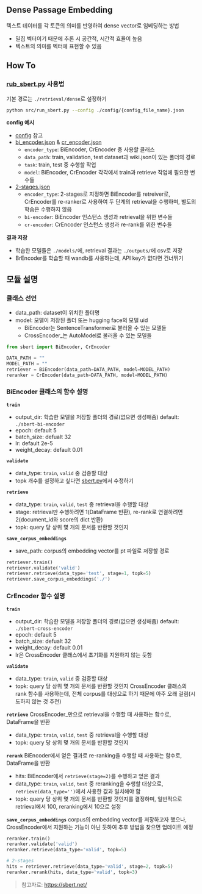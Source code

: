 ## Dense Passage Embedding
텍스트 데이터를 각 토큰의 의미를 반영하여 dense vector로 임베딩하는 방법
- 밀집 벡터이기 때문에 추론 시 공간적, 시간적 효율이 높음
- 텍스트의 의미를 벡터에 표현할 수 있음

## How To
### [rub_sbert.py](./src/run_sbert.py) 사용법
기본 경로는 `./retrieval/dense`로 설정하기

```bash
python src/run_sbert.py --config ./config/{config_file_name}.json
```

**config 예시**
- [config](./config/) 참고
- [bi_encoder.json](./config/bi_encoder.json) & [cr_encoder.json](./config/cr_encoder.json)
  - `encoder_type`: BiEncoder, CrEncoder 중 사용할 클래스
  - `data_path`: train, validation, test dataset과 wiki.json이 있는 폴더의 경로
  - `task`: train, test 중 수행할 작업
  - `model`: BiEncoder, CrEncoder 각각에서 train과 retrieve 작업에 필요한 변수들
- [2-stages.json](./config/2-stages.json)
  - `encoder_type`: 2-stages로 지정하면 BiEncoder를 retreiver로, CrEncoder를 re-ranker로 사용하여 두 단계의 retrieval을 수행하며, 별도의 학습은 수행하지 않음
  - `bi-encoder`: BiEncoder 인스턴스 생성과 retrieval을 위한 변수들
  - `cr-encoder`: CrEncoder 인스턴스 생성과 re-rank를 위한 변수들

**결과 저장**
- 학습한 모델들은 `./models/`에, retrieval 결과는 `./outputs/`에 csv로 저장
- BrEncoder를 학습할 때 wandb를 사용하는데, API key가 없다면 건너뛰기

## 모듈 설명
### 클래스 선언
- data_path: dataset이 위치한 폴더명
- model: 모델이 저장된 폴더 또는 hugging face의 모델 uid
  - BiEncoder는 SentenceTransformer로 불러올 수 있는 모델들
  - CrossEncoder_는 AutoModel로 불러올 수 있는 모델들

```python
from sbert import BiEncoder, CrEncoder

DATA_PATH = ""
MODEL_PATH = ""
retriever = BiEncoder(data_path=DATA_PATH, model=MODEL_PATH)
reranker = CrEncoder(data_path=DATA_PATH, model=MODEL_PATH)
```

### BiEncoder 클래스의 함수 설명
**`train`**
- output_dir: 학습한 모델을 저장할 폴더의 경로(없으면 생성해줌) default: `./sbert-bi-encoder`
- epoch: default 5
- batch_size: defualt 32
- lr: default 2e-5
- weight_decay: default 0.01

**`validate`**
- data_type: `train`, `valid` 중 검증할 대상
- topk 개수를 설정하고 싶다면 [sbert.py](./sbert.py)에서 수정하기

**`retrieve`**
- data_type: `train`, `valid`, `test` 중 retrieval을 수행할 대상
- stage: retrieval만 수행하려면 1(DataFrame 반환), re-rank로 연결하려면 2(document_id와 score의 dict 반환)
- topk: query 당 상위 몇 개의 문서를 반환할 것인지

**`save_corpus_embeddings`**
- save_path: corpus의 embedding vector를 pt 파일로 저장할 경로

```python
retriever.train()
retriever.validate('valid')
retriever.retrieve(data_type='test', stage=1, topk=5)
retriever.save_corpus_embeddings('./')
```

### CrEncoder 함수 설명

**`train`**
- output_dir: 학습한 모델을 저장할 폴더의 경로(없으면 생성해줌) default: `./sbert-cross-encoder`
- epoch: default 5
- batch_size: defualt 32
- weight_decay: default 0.01
- lr은 CrossEncoder 클래스에서 초기화를 지원하지 않는 듯함

**`validate`**
- data_type: `train`, `valid` 중 검증할 대상
- topk: query 당 상위 몇 개의 문서를 반환할 것인지
CrossEncoder 클래스의 rank 함수를 사용하는데, 전체 corpus를 대상으로 하기 때문에 아주 오래 걸림(시도하지 않는 것 추천)

**`retrieve`**
CrossEncoder_만으로 retrieval을 수행할 때 사용하는 함수로, DataFrame을 반환
- data_type: `train`, `valid`, `test` 중 retrieval을 수행할 대상
- topk: query 당 상위 몇 개의 문서를 반환할 것인지

**`rerank`**
BiEncoder에서 얻은 결과로 re-ranking을 수행할 때 사용하는 함수로, DataFrame을 반환
- hits: BiEncoder에서 `retrieve(stage=2)`를 수행하고 얻은 결과
- data_type: `train`, `valid`, `test` 중 reranking을 수행할 대상으로, `retrieve(data_type='')`에서 사용한 값과 일치해야 함
- topk: query 당 상위 몇 개의 문서를 반환할 것인지를 결정하며, 일반적으로 retrieval에서 100, reranking에서 10으로 설정

**`save_corpus_embeddings`**
corpus의 embedding vector를 저장하고자 했으나, CrossEncoder에서 지원하는 기능이 아닌 듯하여 추후 방법을 찾으면 업데이트 예정

```python
reranker.train()
reranker.validate('valid')
reranker.retrieve(data_type='valid', topk=5)

# 2-stages
hits = retriever.retrieve(data_type='valid', stage=2, topk=5)
reranker.rerank(hits, data_type='valid', topk=3)
```

> 참고자료: https://sbert.net/
